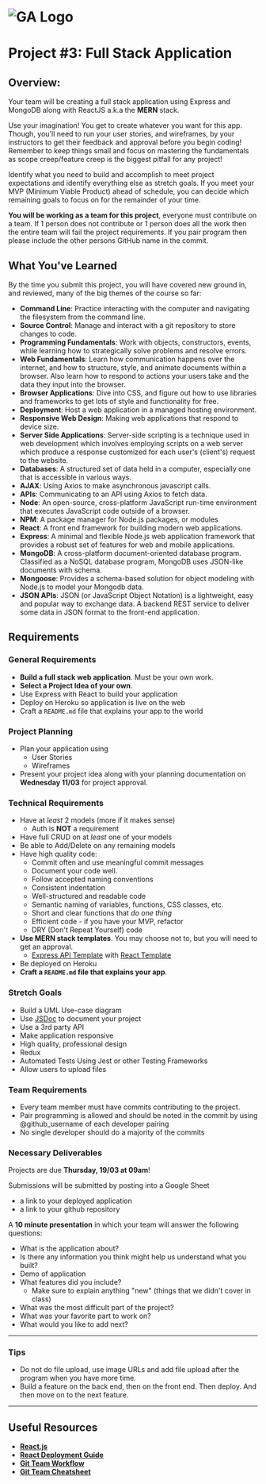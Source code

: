 # ![GA Logo](https://ga-dash.s3.amazonaws.com/production/assets/logo-9f88ae6c9c3871690e33280fcf557f33.png) 

# Project #3: Full Stack Application

## Overview:

Your team will be creating a full stack application using Express and MongoDB along with ReactJS a.k.a the **MERN** stack.

Use your imagination! You get to create whatever you want for this app.
Though, you'll need to run your user stories, and wireframes, by your
instructors to get their feedback and approval before you begin coding! Remember
to keep things small and focus on mastering the fundamentals as scope
creep/feature creep is the biggest pitfall for any project!

Identify what you need to build and accomplish to meet project expectations and
identify everything else as stretch goals. If you meet your MVP (Minimum Viable
Product) ahead of schedule, you can decide which remaining goals to focus on for the
remainder of your time.

**You will be working as a team for this project**, everyone must contribute on a team. If 1 person does not contribute or 1 person does all the work then the entire team will fail the project requirements. If you pair program then please include the other persons GitHub name in the commit.

## What You've Learned

By the time you submit this project, you will have covered new ground in, and reviewed, many of the big themes of the course so far:

- **Command Line**: Practice interacting with the computer and navigating the filesystem from the command line.
- **Source Control**: Manage and interact with a git repository to store changes to code.
- **Programming Fundamentals**: Work with objects, constructors, events, while learning how to strategically solve problems and resolve errors.
- **Web Fundamentals**: Learn how communication happens over the internet, and how to structure, style, and animate documents within a browser. Also learn how to respond to actions your users take and the data they input into the browser.
- **Browser Applications**: Dive into CSS, and figure out how to use libraries and frameworks to get lots of style and functionality for free.
- **Deployment**: Host a web application in a managed hosting environment.
- **Responsive Web Design**: Making web applications that respond to device size.
- **Server Side Applications**: Server-side scripting is a technique used in web development which involves employing scripts on a web server which produce a response customized for each user's (client's) request to the website.
- **Databases**: A structured set of data held in a computer, especially one that is accessible in various ways.
- **AJAX**: Using Axios to make asynchronous javascript calls.
- **APIs**: Communicating to an API using Axios to fetch data.
- **Node**: An open-source, cross-platform JavaScript run-time environment that executes JavaScript code outside of a browser.
- **NPM**: A package manager for Node.js packages, or modules 
- **React**: A front end framework for building modern web applications.
- **Express**: A minimal and flexible Node.js web application framework that provides a robust set of features for web and mobile applications.
- **MongoDB**: A cross-platform document-oriented database program. Classified as a NoSQL database program, MongoDB uses JSON-like documents with schema.
- **Mongoose**: Provides a schema-based solution for object modeling with Node.js to model your Mongodb data.
- **JSON APIs**: JSON (or JavaScript Object Notation) is a lightweight, easy and popular way to exchange data. A backend REST service to deliver some data in JSON format to the front-end application.

## Requirements

### General Requirements

- **Build a full stack web application**. Must be your own work.
- **Select a Project Idea of your own**.
- Use Express with React to build your application
- Deploy on Heroku so application is live on the web
- Craft a `README.md` file that explains your app to the world

### Project Planning

- Plan your application using
  - User Stories
  - Wireframes
- Present your project idea along with your planning documentation on **Wednesday 11/03** for project approval.

### Technical Requirements

- Have at _least_ 2 models (more if it makes sense)
  - Auth is **NOT** a requirement
- Have full CRUD on at _least_ one of your models
- Be able to Add/Delete on any remaining models
- Have high quality code:
    - Commit often and use meaningful commit messages
    - Document your code well.
    - Follow accepted naming conventions
    - Consistent indentation
    - Well-structured and readable code
    - Semantic naming of variables, functions, CSS classes, etc.
    - Short and clear functions that _do one thing_
    - Efficient code - if you have your MVP, refactor
    - DRY (Don't Repeat Yourself) code
- **Use MERN stack templates**.  You may choose not to, but you will need to get an approval.
  - [Express API Template](https://github.com/sei-entropy/express-api-template) with [React Template](https://github.com/sei-entropy/react-template)
- Be deployed on Heroku
- **Craft a `README.md` file that explains your app**.

### Stretch Goals

- Build a UML Use-case diagram
- Use [JSDoc](https://jsdoc.app/) to document your project
- Use a 3rd party API 
- Make application responsive
- High quality, professional design
- Redux
- Automated Tests Using Jest or other Testing Frameworks
- Allow users to upload files

### Team Requirements

- Every team member must have commits contributing to the project.
- Pair programming is allowed and should be noted in the commit by using @github_username of each developer pairing
- No single developer should do a majority of the commits

### Necessary Deliverables

Projects are due **Thursday, 19/03 at 09am**!  

Submissions will be submitted by posting into a Google Sheet

- a link to your deployed application 
- a link to your github repository

A **10 minute presentation** in which your team will answer the following questions:

  - What is the application about?
  - Is there any information you think might help us understand what you built?
  - Demo of application
  - What features did you include?
    - Make sure to explain anything "new" (things that we didn't cover in class)
  - What was the most difficult part of the project?
  - What was your favorite part to work on?
  - What would you like to add next?

---

### Tips

- Do not do file upload, use image URLs and add file upload after the program when you have more time.
- Build a feature on the back end, then on the front end. Then deploy. And then move on to the next feature.

---

## Useful Resources

- **[React.js](https://reactjs.org/)**
- **[React Deployment Guide](https://github.com/gitname/react-gh-pages)**
- **[Git Team Workflow](https://www.atlassian.com/git/tutorials/comparing-workflows)**
- **[Git Team Cheatsheet](https://jameschambers.co/writing/git-team-workflow-cheatsheet/)**

